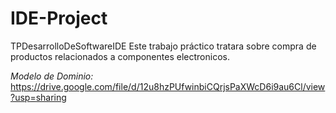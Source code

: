 # IDE-Project
TPDesarrolloDeSoftwareIDE
Este trabajo práctico tratara sobre compra de productos relacionados a componentes electronicos.

*Modelo de Dominio:*
https://drive.google.com/file/d/12u8hzPUfwinbiCQrjsPaXWcD6i9au6Cl/view?usp=sharing
